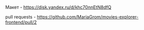 Макет - https://disk.yandex.ru/d/khc70nnEtN8dfQ

pull requests - https://github.com/MariaGrom/movies-explorer-frontend/pull/2